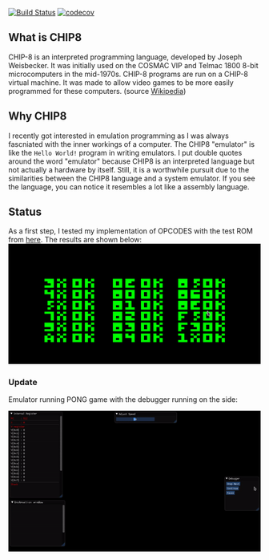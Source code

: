 [![Build Status](https://travis-ci.org/Panky-codes/CHIP8.svg?branch=master)](https://travis-ci.org/Panky-codes/CHIP8)
[![codecov](https://codecov.io/gh/Panky-codes/CHIP8/branch/master/graph/badge.svg)](https://codecov.io/gh/Panky-codes/CHIP8)
## What is CHIP8
CHIP-8 is an interpreted programming language, developed by Joseph Weisbecker. It was initially used on the COSMAC VIP and Telmac 1800 8-bit microcomputers in the mid-1970s. CHIP-8 programs are run on a CHIP-8 virtual machine. It was made to allow video games to be more easily programmed for these computers. (source [Wikipedia](https://en.wikipedia.org/wiki/CHIP-8))

## Why CHIP8
I recently got interested in emulation programming as I was always fascniated with the inner workings of a computer. The CHIP8 "emulator" is like the `Hello World!` program in writing emulators. I put double quotes around the word "emulator" because CHIP8 is an interpreted language but not actually a hardware by itself. Still, it is a worthwhile pursuit due to the similarities between the CHIP8 language and a system emulator. If you see the language, you can notice it resembles a lot like a assembly language.

## Status
As a first step, I tested my implementation of OPCODES with the test ROM from [here](https://github.com/corax89/chip8-test-rom). The results are shown below:
![test_rom](docs/test_rom.png)<br />

### Update
Emulator running PONG game with the debugger running on the side:
<p align="center">
  <img src="docs/pong_wdebug.gif"/>  
</p>

